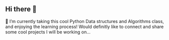 ## Hi there 👋
🔭 I’m currently taking this cool Python Data structures and Algorithms class, and enjoying the learning process!
Would definitly like to connect and share some cool projects I will be working on...
